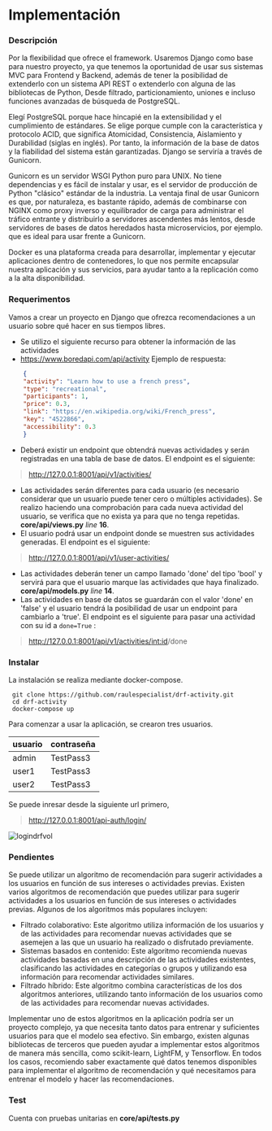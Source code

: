 # Implementación

### Descripción
Por la flexibilidad que ofrece el framework. Usaremos Django como base para nuestro proyecto, ya que tenemos la oportunidad de usar sus sistemas MVC para Frontend y Backend, además de tener la posibilidad de extenderlo con un sistema API REST o extenderlo con alguna de las bibliotecas de Python, Desde filtrado, particionamiento, uniones e incluso funciones avanzadas de búsqueda de PostgreSQL.

Elegí PostgreSQL porque hace hincapié en la extensibilidad y el cumplimiento de estándares. Se elige porque cumple con la característica y protocolo ACID, que significa Atomicidad, Consistencia, Aislamiento y Durabilidad (siglas en inglés). Por tanto, la información de la base de datos y la fiabilidad del sistema están garantizadas. Django se serviría a través de Gunicorn.

Gunicorn es un servidor WSGI Python puro para UNIX. No tiene dependencias y es fácil de instalar y usar, es el servidor de producción de Python "clásico" estándar de la industria. La ventaja final de usar Gunicorn es que, por naturaleza, es bastante rápido, además de combinarse con NGINX como proxy inverso y equilibrador de carga para administrar el tráfico entrante y distribuirlo a servidores ascendentes más lentos, desde servidores de bases de datos heredados hasta microservicios, por ejemplo. que es ideal para usar frente a Gunicorn.

  Docker es una plataforma creada para desarrollar, implementar y ejecutar aplicaciones dentro de contenedores, lo que nos permite encapsular nuestra aplicación y sus servicios, para ayudar tanto a la replicación como a la alta disponibilidad.
### Requerimentos
Vamos a crear un proyecto en Django que ofrezca recomendaciones a un usuario sobre
qué hacer en sus tiempos libres.
- Se utilizo el siguiente recurso para obtener la información de las actividades
- https://www.boredapi.com/api/activity
Ejemplo de respuesta:

```json
    {
    "activity": "Learn how to use a french press",
    "type": "recreational",
    "participants": 1,
    "price": 0.3,
    "link": "https://en.wikipedia.org/wiki/French_press",
    "key": "4522866",
    "accessibility": 0.3
    }
```

- Deberá existir un endpoint que obtendrá nuevas actividades y serán registradas en una
tabla de base de datos. El endpoint  es el siguiente:

> http://127.0.0.1:8001/api/v1/activities/

- Las actividades serán diferentes para cada usuario (es necesario considerar que un usuario
puede tener cero o múltiples actividades). Se realizo haciendo una comprobación para cada nueva actividad del usuario, se verifica que no exista ya para que no tenga repetidas. **core/api/views.py** *line* **16**.
- El usuario podrá usar un endpoint donde se muestren sus actividades generadas. El endpoint es el siguiente: 

> http://127.0.0.1:8001/api/v1/user-activities/

- Las actividades deberán tener un campo llamado 'done' del tipo 'bool' y servirá para que
el usuario marque las actividades que haya finalizado. **core/api/models.py** *line* **14**.
- Las actividades en base de datos se guardarán con el valor 'done' en 'false' y el usuario
tendrá la posibilidad de usar un endpoint para cambiarlo a 'true'. El endpoint es el siguiente para pasar una actividad con su id a `done=True` : 

> http://127.0.0.1:8001/api/v1/activities/<int:id>/done

### Instalar
La instalación se realiza mediante docker-compose.

     git clone https://github.com/raulespecialist/drf-activity.git
     cd drf-activity
     docker-compose up

Para comenzar a usar la aplicación, se crearon tres usuarios.

| usuario | contraseña |
|-------|-------|
| admin | TestPass3 |
| user1 | TestPass3 |
| user2 | TestPass3 |

Se puede inresar desde la siguiente url primero, 

> http://127.0.0.1:8001/api-auth/login/


![logindrfvol](https://user-images.githubusercontent.com/54911620/211727074-5e4a9c2b-a641-4393-8531-77cdb5f683a3.png)

### Pendientes
Se puede utilizar un algoritmo de recomendación para sugerir actividades a los usuarios en función de sus intereses o actividades previas.
Existen varios algoritmos de recomendación que puedes utilizar para sugerir actividades a los usuarios en función de sus intereses o actividades previas. Algunos de los algoritmos más populares incluyen:
-   Filtrado colaborativo: Este algoritmo utiliza información de los usuarios y de las actividades para recomendar nuevas actividades que se asemejen a las que un usuario ha realizado o disfrutado previamente.
-   Sistemas basados en contenido: Este algoritmo recomienda nuevas actividades basadas en una descripción de las actividades existentes, clasificando las actividades en categorías o grupos y utilizando esa información para recomendar actividades similares.
-   Filtrado híbrido: Este algoritmo combina características de los dos algoritmos anteriores, utilizando tanto información de los usuarios como de las actividades para recomendar nuevas actividades.

Implementar uno de estos algoritmos en la aplicación podría ser un proyecto complejo, ya que necesita tanto datos para entrenar y suficientes usuarios para que el modelo sea efectivo. Sin embargo, existen algunas bibliotecas de terceros que pueden ayudar a implementar estos algoritmos de manera más sencilla, como scikit-learn, LightFM, y Tensorflow.
En todos los casos, recomiendo saber exactamente qué datos tenemos disponibles para implementar el algoritmo de recomendación y qué necesitamos para entrenar el modelo y hacer las recomendaciones.

### Test
Cuenta con pruebas unitarias en **core/api/tests.py**

